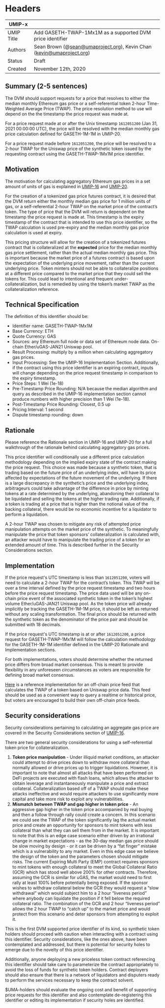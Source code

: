 # Headers
| UMIP-x     |                                                                                                                                          |
|------------|------------------------------------------------------------------------------------------------------------------------------------------|
| UMIP Title | Add GASETH-TWAP-1Mx1M as a supported DVM price identifier                                                                                                 |
| Authors    | Sean Brown (@sean@umaproject.org), Kevin Chan (kevin@umaproject.org)
| Status     | Draft                                                                                                                                   |
| Created    | November 12th, 2020                                                                                                                              |

## Summary (2-5 sentences)
The DVM should support requests for a price that resolves to either the median monthly Ethereum gas price or a self-referential token 2-hour Time-Weighted Average Price (TWAP). The price resolution method to use will depend on the the timestamp the price request was made at.

For a price request made at or after the Unix timestamp `1612051200` (Jan 31, 2021 00:00:00 UTC), the price will be resolved with the median monthly gas price calculation defined for GASETH-1M-1M in UMIP-20.

For a price request made before `1612051200`, the price will be resolved to a 2-hour TWAP for the Uniswap price of the synthetic token issued by the requesting contract using the GASETH-TWAP-1Mx1M price identifier.

## Motivation
The motivation for calculating aggregatory Ethereum gas prices in a set amount of units of gas is explained in [UMIP-16](https://github.com/UMAprotocol/UMIPs/blob/master/UMIPs/umip-16.md) and [UMIP-20](https://github.com/UMAprotocol/UMIPs/blob/master/UMIPs/umip-20.md).

For the creation of a tokenized gas price futures contract, it is desired that the DVM return either the monthly median gas price for 1 million units of gas, or a self-referential 2-hour TWAP on the market price of the contract’s token. The type of price that the DVM will return is dependent on the timestamp the price request is made at. This timestamp is the expiry timestamp of the contract that is intended to use this price identifier, so the TWAP calculation is used pre-expiry and the median monthly gas price calculation is used at expiry.

This pricing structure will allow for the creation of a tokenized futures contract that is collateralized at the **expected** price for the median monthly gas price settlement, rather than the actual median monthly gas price. This is important because the market price of a futures contract is based upon the expectation of the underlying price movement, rather than the current underlying price. Token minters should not be able to collateralize positions at a different price compared to the market price that they could sell the tokens for. This could lead to intentional and frequent under-collateralization, but is remedied by using the token’s market TWAP as the collateralization reference.

## Technical Specification

The definition of this identifier should be:
- Identifier name: GASETH-TWAP-1Mx1M
- Base Currency: ETH
- Quote Currency: GAS
- Sources: any Ethereum full node or data set of Ethereum node data. On-chain Ether/uGAS-JAN21 Uniswap pool. 
- Result Processing: multiply by a million when calculating aggregatory gas prices.
- Input Processing: See the UMIP-16 Implementation Section. Additionally, if the contract using this price identifier is an expiring contract, inputs will change depending on the price request timestamp in comparison to the expiry timestamp.
- Price Steps: 1 Wei (1e-18)
- Pre-Timestamp Price Rounding: N/A because the median algorithm and query as described in the UMIP-16 implementation section cannot produce numbers with higher precision than 1 Wei (1e-18). 
- Post-Timestamp Price Rounding: Closest, 0.5 up
- Pricing Interval: 1 second
- Dispute timestamp rounding: down

## Rationale

Please reference the Rationale section in UMIP-16 and UMIP-20 for a full walkthrough of the rationale behind calculating aggregatory gas prices.

This price identifier will conditionally use a different price calculation methodology depending on the implied expiry state of the contract making the price request. This choice was made because a synthetic token, that is trading based on the future price of an underlying index, will have its price affected by expectations of the future movement of the underlying. If there is a large discrepancy in the synthetic’s price and the underlying index, arbitrageurs could take advantage of the difference in price by minting tokens at a rate determined by the underlying, abandoning their collateral to be liquidated and selling the tokens at the higher trading rate. Additionally, if a token is trading at a price that is higher than the notional value of the backing collateral, there would be no economic incentive for a liquidator to perform a liquidation.

A 2-hour TWAP was chosen to mitigate any risk of attempted price manipulation attempts on the market price of the synthetic. To meaningfully manipulate the price that token sponsors’ collateralization is calculated with, an attacker would have to manipulate the trading price of a token for an extended amount of time. This is described further in the Security Considerations section. 

## Implementation

If the price request's UTC timestamp is less than `1612051200`, voters will need to calculate a 2-hour TWAP for the contract’s token. This TWAP will be over a time interval defined by the price request timestamp and two hours before the price request timestamp. The price data used will be any on-chain price event of the associated synthetic token in the token’s highest volume Ether/uGAS-JAN21 Uniswap pool. As the token price will already implicitly be tracking the GASETH-1M-1M price, it should be left as returned without any scaling transformation. The final price should be returned with the synthetic token as the denominator of the price pair and should be submitted with 18 decimals.  

If the price request's UTC timestamp is at or after `1612051200`, a price request for GASETH-TWAP-1Mx1M will follow the calculation methodology for the GASETH-1M-1M identifier defined in the UMIP-20 Rationale and Implementation sections.

For both implementations, voters should determine whether the returned price differs from broad market consensus. This is meant to provide flexibility in any unforeseen circumstances as voters are responsible for defining broad market consensus.

[Here](https://github.com/UMAprotocol/protocol/blob/master/packages/financial-templates-lib/src/price-feed/UniswapPriceFeed.js) is a reference implementation for an off-chain price feed that calculates the TWAP of a token based on Uniswap price data. This feed should be used as a convenient way to query a realtime or historical price, but voters are encouraged to build their own off-chain price feeds.

## Security considerations

Security considerations pertaining to calculating an aggregate gas price are covered in the Security Considerations section of [UMIP-16](https://github.com/UMAprotocol/UMIPs/blob/master/UMIPs/umip-16.md).

There are two general security considerations for using a self-referential token price for collateralization.

1. **Token price manipulation** - Under illiquid market conditions, an attacker could attempt to drive prices down to withdraw more collateral than normally allowed or drive prices up to trigger liquidations.  However, it is important to note that almost all attacks that have been performed on DeFi projects are executed with flash loans, which allows the attacker to obtain leverage and instantaneously manipulate a price and extract collateral.  Collateralization based off of a TWAP should make these attacks ineffective and would require attackers to use significantly more capital and take more risk to exploit any vulnerabilities.
2. **Mismatch between TWAP and gap higher in token price** - An aggressive gap higher in the token price accompanied by real buying and then a follow through rally could create a concern.  In this scenario we could see the TWAP of the token significantly lag the actual market price and create an opportunity for sponsors to mint tokens with less collateral than what they can sell them from in the market.  It is important to note that this is an edge case scenario either driven by an irrational change in market expectations - as the 30-day median gas price should be slow moving by design - or it can be driven by a “fat finger” mistake which is a vulnerability to any market.  Even in this edge case we believe the design of the token and the parameters chosen should mitigate risks.  The current Expiring Multi Party (EMP) contract requires sponsors to mint tokens with enough collateral to meet the Global Collateral Ratio (GCR) which has stood well above 200% for other contracts.  Therefore, assuming the GCR is similar for uGAS, the market would need to first rally at least 100% before potentially being exposed.  If the sponsor wishes to withdraw collateral below the GCR  they would request a “slow withdrawal” which would subject him to a 2 hour “liveness period” where anybody can liquidate the position if it fell below the required collateral ratio.  The combination of the GCR and 2 hour “liveness period” allows the 2 hour TWAP to “catch up” to the market price and would protect from this scenario and deter sponsors from attempting to exploit it.

This is the first DVM supported price identifier of its kind, so synthetic token holders should proceed with caution when interacting with a contract using this identifier. Security considerations, like the ones above, have been contemplated and addressed, but there is potential for security holes to emerge due to the novelty of this price identifier.

Additionally, anyone deploying a new priceless token contract referencing this identifier should take care to parameterize the contract appropriately to avoid the loss of funds for synthetic token holders. Contract deployers should also ensure that there is a network of liquidators and disputers ready to perform the services necessary to keep the contract solvent.

$UMA-holders should evaluate the ongoing cost and benefit of supporting price requests for this identifier and also contemplate de-registering this identifier or editing its implementation if security holes are identified.
